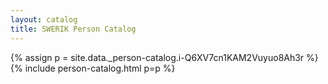 ```yaml
---
layout: catalog
title: SWERIK Person Catalog
---
```

{% assign p = site.data._person-catalog.i-Q6XV7cn1KAM2Vuyuo8Ah3r %}
{% include person-catalog.html p=p %}

